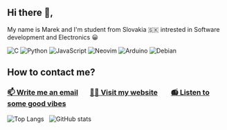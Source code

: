 ## Hi there 👋,
My name is Marek and I'm student from Slovakia 🇸🇰 intrested in Software development and Electronics 😀

![C](https://img.shields.io/badge/c-%2300599C.svg?style=for-the-badge&logo=c&logoColor=white) ![Python](https://img.shields.io/badge/python-3670A0?style=for-the-badge&logo=python&logoColor=ffdd54) ![JavaScript](https://img.shields.io/badge/javascript-%23323330.svg?style=for-the-badge&logo=javascript&logoColor=%23F7DF1E) ![Neovim](https://img.shields.io/badge/NeoVim-%2357A143.svg?&style=for-the-badge&logo=neovim&logoColor=white) ![Arduino](https://img.shields.io/badge/-Arduino-00979D?style=for-the-badge&logo=Arduino&logoColor=white) ![Debian](https://img.shields.io/badge/Debian-D70A53?style=for-the-badge&logo=debian&logoColor=white)

## How to contact me?
### [📫 Write me an email](mailto:marek.lamos16@gmail.com)&nbsp;&nbsp;&nbsp;&nbsp;&nbsp;&nbsp;&nbsp;[👨‍💻 Visit my website](https://heun11.github.io/)&nbsp;&nbsp;&nbsp;&nbsp;&nbsp;&nbsp;&nbsp; [📻 Listen to some good vibes](https://open.spotify.com/playlist/1pNDmxcFoi5sA4693qhhJP)

![Top Langs](https://github-readme-stats.vercel.app/api/top-langs/?username=Heun11&layout=compact&theme=gruvbox)&nbsp;&nbsp;&nbsp;![GitHub stats](https://github-readme-stats.vercel.app/api?username=Heun11&show_icons=true&hide=issues,contribs&theme=gruvbox)
